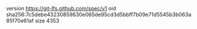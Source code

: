 version https://git-lfs.github.com/spec/v1
oid sha256:7c5debe43230859630e065de95cd3d5bbff7b09e71d5545b3b063a85f70e61af
size 4353

